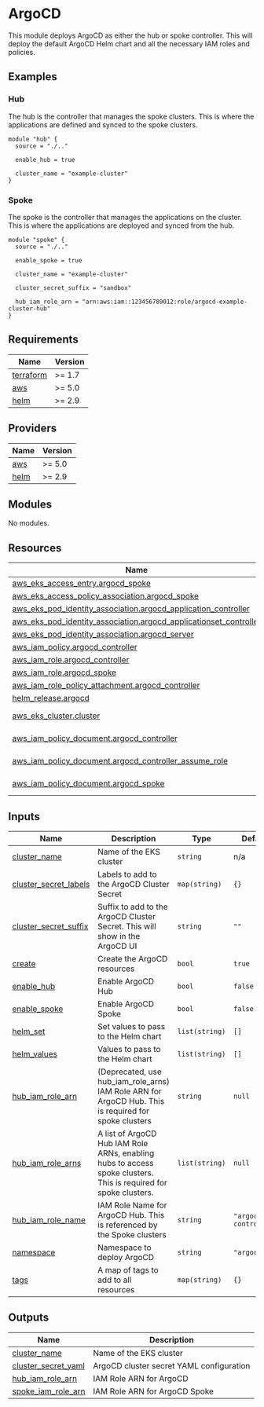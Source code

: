 # ArgoCD

This module deploys ArgoCD as either the hub or spoke controller. This will deploy the default ArgoCD Helm chart and all the necessary IAM roles and policies.

## Examples

### Hub

The hub is the controller that manages the spoke clusters. This is where the applications are defined and synced to the spoke clusters.

```hcl
module "hub" {
  source = "./.."

  enable_hub = true

  cluster_name = "example-cluster"
}
```

### Spoke

The spoke is the controller that manages the applications on the cluster. This is where the applications are deployed and synced from the hub.

```hcl
module "spoke" {
  source = "./.."

  enable_spoke = true

  cluster_name = "example-cluster"

  cluster_secret_suffix = "sandbox"

  hub_iam_role_arn = "arn:aws:iam::123456789012:role/argocd-example-cluster-hub"
}
```

<!-- BEGIN_TF_DOCS -->
## Requirements

| Name | Version |
|------|---------|
| <a name="requirement_terraform"></a> [terraform](#requirement\_terraform) | >= 1.7 |
| <a name="requirement_aws"></a> [aws](#requirement\_aws) | >= 5.0 |
| <a name="requirement_helm"></a> [helm](#requirement\_helm) | >= 2.9 |

## Providers

| Name | Version |
|------|---------|
| <a name="provider_aws"></a> [aws](#provider\_aws) | >= 5.0 |
| <a name="provider_helm"></a> [helm](#provider\_helm) | >= 2.9 |

## Modules

No modules.

## Resources

| Name | Type |
|------|------|
| [aws_eks_access_entry.argocd_spoke](https://registry.terraform.io/providers/hashicorp/aws/latest/docs/resources/eks_access_entry) | resource |
| [aws_eks_access_policy_association.argocd_spoke](https://registry.terraform.io/providers/hashicorp/aws/latest/docs/resources/eks_access_policy_association) | resource |
| [aws_eks_pod_identity_association.argocd_application_controller](https://registry.terraform.io/providers/hashicorp/aws/latest/docs/resources/eks_pod_identity_association) | resource |
| [aws_eks_pod_identity_association.argocd_applicationset_controller](https://registry.terraform.io/providers/hashicorp/aws/latest/docs/resources/eks_pod_identity_association) | resource |
| [aws_eks_pod_identity_association.argocd_server](https://registry.terraform.io/providers/hashicorp/aws/latest/docs/resources/eks_pod_identity_association) | resource |
| [aws_iam_policy.argocd_controller](https://registry.terraform.io/providers/hashicorp/aws/latest/docs/resources/iam_policy) | resource |
| [aws_iam_role.argocd_controller](https://registry.terraform.io/providers/hashicorp/aws/latest/docs/resources/iam_role) | resource |
| [aws_iam_role.argocd_spoke](https://registry.terraform.io/providers/hashicorp/aws/latest/docs/resources/iam_role) | resource |
| [aws_iam_role_policy_attachment.argocd_controller](https://registry.terraform.io/providers/hashicorp/aws/latest/docs/resources/iam_role_policy_attachment) | resource |
| [helm_release.argocd](https://registry.terraform.io/providers/hashicorp/helm/latest/docs/resources/release) | resource |
| [aws_eks_cluster.cluster](https://registry.terraform.io/providers/hashicorp/aws/latest/docs/data-sources/eks_cluster) | data source |
| [aws_iam_policy_document.argocd_controller](https://registry.terraform.io/providers/hashicorp/aws/latest/docs/data-sources/iam_policy_document) | data source |
| [aws_iam_policy_document.argocd_controller_assume_role](https://registry.terraform.io/providers/hashicorp/aws/latest/docs/data-sources/iam_policy_document) | data source |
| [aws_iam_policy_document.argocd_spoke](https://registry.terraform.io/providers/hashicorp/aws/latest/docs/data-sources/iam_policy_document) | data source |

## Inputs

| Name | Description | Type | Default | Required |
|------|-------------|------|---------|:--------:|
| <a name="input_cluster_name"></a> [cluster\_name](#input\_cluster\_name) | Name of the EKS cluster | `string` | n/a | yes |
| <a name="input_cluster_secret_labels"></a> [cluster\_secret\_labels](#input\_cluster\_secret\_labels) | Labels to add to the ArgoCD Cluster Secret | `map(string)` | `{}` | no |
| <a name="input_cluster_secret_suffix"></a> [cluster\_secret\_suffix](#input\_cluster\_secret\_suffix) | Suffix to add to the ArgoCD Cluster Secret. This will show in the ArgoCD UI | `string` | `""` | no |
| <a name="input_create"></a> [create](#input\_create) | Create the ArgoCD resources | `bool` | `true` | no |
| <a name="input_enable_hub"></a> [enable\_hub](#input\_enable\_hub) | Enable ArgoCD Hub | `bool` | `false` | no |
| <a name="input_enable_spoke"></a> [enable\_spoke](#input\_enable\_spoke) | Enable ArgoCD Spoke | `bool` | `false` | no |
| <a name="input_helm_set"></a> [helm\_set](#input\_helm\_set) | Set values to pass to the Helm chart | `list(string)` | `[]` | no |
| <a name="input_helm_values"></a> [helm\_values](#input\_helm\_values) | Values to pass to the Helm chart | `list(string)` | `[]` | no |
| <a name="input_hub_iam_role_arn"></a> [hub\_iam\_role\_arn](#input\_hub\_iam\_role\_arn) | (Deprecated, use hub\_iam\_role\_arns) IAM Role ARN for ArgoCD Hub. This is required for spoke clusters | `string` | `null` | no |
| <a name="input_hub_iam_role_arns"></a> [hub\_iam\_role\_arns](#input\_hub\_iam\_role\_arns) | A list of ArgoCD Hub IAM Role ARNs, enabling hubs to access spoke clusters. This is required for spoke clusters. | `list(string)` | `null` | no |
| <a name="input_hub_iam_role_name"></a> [hub\_iam\_role\_name](#input\_hub\_iam\_role\_name) | IAM Role Name for ArgoCD Hub. This is referenced by the Spoke clusters | `string` | `"argocd-controller"` | no |
| <a name="input_namespace"></a> [namespace](#input\_namespace) | Namespace to deploy ArgoCD | `string` | `"argocd"` | no |
| <a name="input_tags"></a> [tags](#input\_tags) | A map of tags to add to all resources | `map(string)` | `{}` | no |

## Outputs

| Name | Description |
|------|-------------|
| <a name="output_cluster_name"></a> [cluster\_name](#output\_cluster\_name) | Name of the EKS cluster |
| <a name="output_cluster_secret_yaml"></a> [cluster\_secret\_yaml](#output\_cluster\_secret\_yaml) | ArgoCD cluster secret YAML configuration |
| <a name="output_hub_iam_role_arn"></a> [hub\_iam\_role\_arn](#output\_hub\_iam\_role\_arn) | IAM Role ARN for ArgoCD |
| <a name="output_spoke_iam_role_arn"></a> [spoke\_iam\_role\_arn](#output\_spoke\_iam\_role\_arn) | IAM Role ARN for ArgoCD Spoke |
<!-- END_TF_DOCS -->
